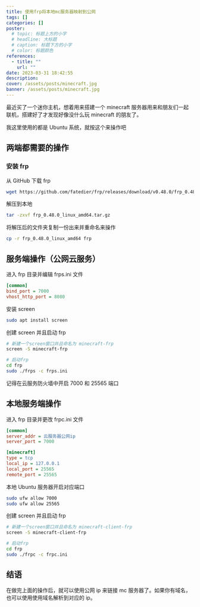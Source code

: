 ```yaml
---
title: 使用frp将本地mc服务器映射到公网
tags: []
categories: []
poster:
  # topic: 标题上方的小字
  # headline: 大标题
  # caption: 标题下方的小字
  # color: 标题颜色
references:
  - title: ""
    url: ""
date: 2023-03-31 18:42:55
description:
cover: /assets/posts/minecraft.jpg
banner: /assets/posts/minecraft.jpg
---
```


最近买了一个迷你主机，想着用来搭建一个 minecraft 服务器用来和朋友们一起联机，搭建好了才发现好像没什么玩 minecraft 的朋友了。

<!-- more -->

我这里使用的都是 Ubuntu 系统，就按这个来操作吧

## 两端都需要的操作

### 安装 frp

从 GitHub 下载 frp

```bash
wget https://github.com/fatedier/frp/releases/download/v0.48.0/frp_0.48.0_linux_amd64.tar.gz
```

解压到本地

```bash
tar -zxvf frp_0.48.0_linux_amd64.tar.gz
```

将解压后的文件夹复制一份出来并重命名来操作

```bash
cp -r frp_0.48.0_linux_amd64 frp
```

## 服务端操作（公网云服务）

进入 frp 目录并编辑 frps.ini 文件

```ini
[common]
bind_port = 7000
vhost_http_port = 8080
```

安装 screen

```bash
sudo apt install screen
```

创建 screen 并且启动 frp

```bash
# 新建一个screen窗口并且命名为 minecraft-frp
screen -S minecraft-frp
```

```bash
# 启动frp
cd frp
sudo ./frps -c frps.ini
```

记得在云服务防火墙中开启 7000 和 25565 端口

## 本地服务端操作

进入 frp 目录并更改 frpc.ini 文件

```ini
[common]
server_addr = 云服务器公网ip
server_port = 7000

[minecraft]
type = tcp
local_ip = 127.0.0.1
local_port = 25565
remote_port = 25565
```

本地 Ubuntu 服务器开启对应端口

```bash
sudo ufw allow 7000
sudo ufw allow 25565
```

创建 screen 并且启动 frp

```bash
# 新建一个screen窗口并且命名为 minecraft-client-frp
screen -S minecraft-client-frp
```

```bash
# 启动frp
cd frp
sudo ./frpc -c frpc.ini
```

## 结语

在做完上面的操作后，就可以使用公网 ip 来链接 mc 服务器了。如果你有域名，也可以使用使用域名解析到对应的 ip。
